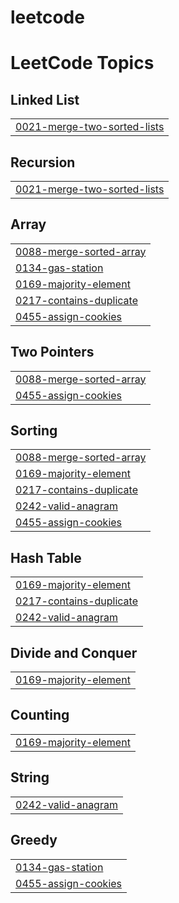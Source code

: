 # leetcode
<!---LeetCode Topics Start-->
# LeetCode Topics
## Linked List
|  |
| ------- |
| [0021-merge-two-sorted-lists](https://github.com/kyle-park-io/leetcode/tree/master/0021-merge-two-sorted-lists) |
## Recursion
|  |
| ------- |
| [0021-merge-two-sorted-lists](https://github.com/kyle-park-io/leetcode/tree/master/0021-merge-two-sorted-lists) |
## Array
|  |
| ------- |
| [0088-merge-sorted-array](https://github.com/kyle-park-io/leetcode/tree/master/0088-merge-sorted-array) |
| [0134-gas-station](https://github.com/kyle-park-io/leetcode/tree/master/0134-gas-station) |
| [0169-majority-element](https://github.com/kyle-park-io/leetcode/tree/master/0169-majority-element) |
| [0217-contains-duplicate](https://github.com/kyle-park-io/leetcode/tree/master/0217-contains-duplicate) |
| [0455-assign-cookies](https://github.com/kyle-park-io/leetcode/tree/master/0455-assign-cookies) |
## Two Pointers
|  |
| ------- |
| [0088-merge-sorted-array](https://github.com/kyle-park-io/leetcode/tree/master/0088-merge-sorted-array) |
| [0455-assign-cookies](https://github.com/kyle-park-io/leetcode/tree/master/0455-assign-cookies) |
## Sorting
|  |
| ------- |
| [0088-merge-sorted-array](https://github.com/kyle-park-io/leetcode/tree/master/0088-merge-sorted-array) |
| [0169-majority-element](https://github.com/kyle-park-io/leetcode/tree/master/0169-majority-element) |
| [0217-contains-duplicate](https://github.com/kyle-park-io/leetcode/tree/master/0217-contains-duplicate) |
| [0242-valid-anagram](https://github.com/kyle-park-io/leetcode/tree/master/0242-valid-anagram) |
| [0455-assign-cookies](https://github.com/kyle-park-io/leetcode/tree/master/0455-assign-cookies) |
## Hash Table
|  |
| ------- |
| [0169-majority-element](https://github.com/kyle-park-io/leetcode/tree/master/0169-majority-element) |
| [0217-contains-duplicate](https://github.com/kyle-park-io/leetcode/tree/master/0217-contains-duplicate) |
| [0242-valid-anagram](https://github.com/kyle-park-io/leetcode/tree/master/0242-valid-anagram) |
## Divide and Conquer
|  |
| ------- |
| [0169-majority-element](https://github.com/kyle-park-io/leetcode/tree/master/0169-majority-element) |
## Counting
|  |
| ------- |
| [0169-majority-element](https://github.com/kyle-park-io/leetcode/tree/master/0169-majority-element) |
## String
|  |
| ------- |
| [0242-valid-anagram](https://github.com/kyle-park-io/leetcode/tree/master/0242-valid-anagram) |
## Greedy
|  |
| ------- |
| [0134-gas-station](https://github.com/kyle-park-io/leetcode/tree/master/0134-gas-station) |
| [0455-assign-cookies](https://github.com/kyle-park-io/leetcode/tree/master/0455-assign-cookies) |
<!---LeetCode Topics End-->